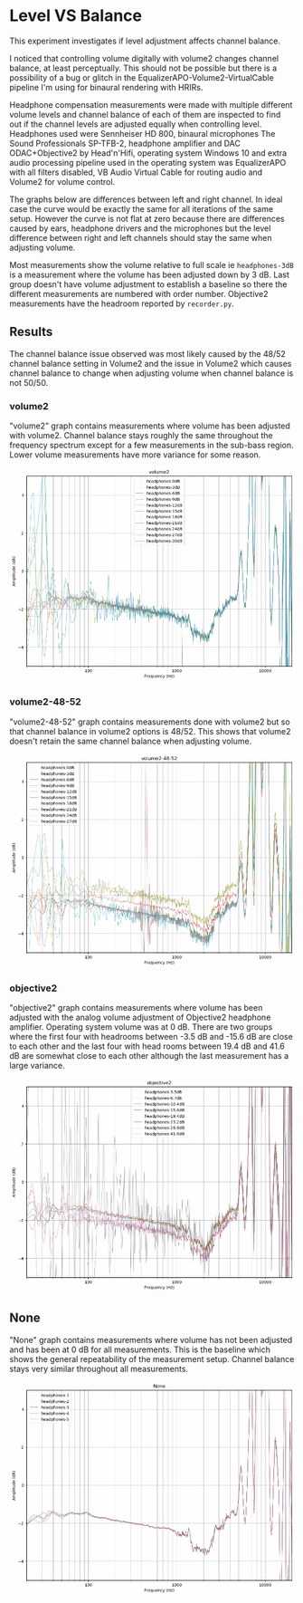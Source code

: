 # Level VS Balance
This experiment investigates if level adjustment affects channel balance.

I noticed that controlling volume digitally with volume2 changes channel balance, at least perceptually. This should not
be possible but there is a possibility of a bug or glitch in the EqualizerAPO-Volume2-VirtualCable pipeline I'm using
for binaural rendering with HRIRs.

Headphone compensation measurements were made with multiple different volume levels and channel balance of each of them
are inspected to find out if the channel levels are adjusted equally when controlling level. Headphones used were
Sennheiser HD 800, binaural microphones The Sound Professionals SP-TFB-2, headphone amplifier and DAC ODAC+Objective2 by
Head'n'Hifi, operating system Windows 10 and extra audio processing pipeline used in the operating system was
EqualizerAPO with all filters disabled, VB Audio Virtual Cable for routing audio and Volume2 for volume control.

The graphs below are differences between left and right channel. In ideal case the curve would be exactly the same for
all iterations of the same setup. However the curve is not flat at zero because there are differences caused by ears,
headphone drivers and the microphones but the level difference between right and left channels should stay the same
when adjusting volume.

Most measurements show the volume relative to full scale ie `headphones-3dB` is a measurement where the volume has been
adjusted down by 3 dB. Last group doesn't have volume adjustment to establish a baseline so there the different
measurements are numbered with order number. Objective2 measurements have the headroom reported by `recorder.py`.

## Results
The channel balance issue observed was most likely caused by the 48/52 channel balance setting in Volume2 and the issue
in Volume2 which causes channel balance to change when adjusting volume when channel balance is not 50/50.

### volume2
"volume2" graph contains measurements where volume has been adjusted with volume2. Channel balance stays roughly the
same throughout the frequency spectrum except for a few measurements in the sub-bass region. Lower volume measurements
have more variance for some reason.

![results](./volume2.png)

### volume2-48-52
"volume2-48-52" graph contains measurements done with volume2 but so that channel balance in volume2 options is
48/52. This shows that volume2 doesn't retain the same channel balance when adjusting volume.

![results](./volume2-48-52.png)

### objective2
"objective2" graph contains measurements where volume has been adjusted with the analog volume adjustment of
Objective2 headphone amplifier. Operating system volume was at 0 dB. There are two groups where the first four with
headrooms between -3.5 dB and -15.6 dB are close to each other and the last four with head rooms between 19.4 dB and
41.6 dB are somewhat close to each other although the last measurement has a large variance.

![objective2](./objective2.png)

## None
"None" graph contains measurements where volume has not been adjusted and has been at 0 dB for all measurements. This
is the baseline which shows the general repeatability of the measurement setup. Channel balance stays very similar
throughout all measurements.

![none](./none.png)